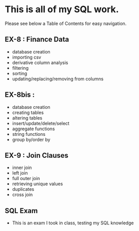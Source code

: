 # **This is all of my SQL work.**

Please see below a Table of Contents for easy navigation.

## EX-8 : Finance Data

 - database creation
 - importing csv
 - derivative column analysis
 - filtering
 - sorting
 - updating/replacing/removing from columns


## EX-8bis : 

 - database creation
 - creating tables
 - altering tables
 - insert/update/delete/select
 - aggregate functions
 - string functions
 - group by/order by


## EX-9 : Join Clauses
 - inner join
 - left join
 - full outer join
 - retrieving unique values
 - duplicates
 - cross join


## SQL Exam
 - This is an exam I took in class, testing my SQL knowledge
